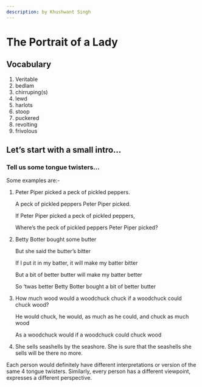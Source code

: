 ```yaml
---
description: by Khushwant Singh
---
```


# The Portrait of a Lady

## Vocabulary

1. Veritable
2. bedlam
3. chirruping(s)
4. lewd
5. harlots
6. stoop
7. puckered
8. revolting
9. frivolous

## Let’s start with a small intro…

### Tell us some tongue twisters…

Some examples are:-

1.  Peter Piper picked a peck of pickled peppers.

    A peck of pickled peppers Peter Piper picked.

    If Peter Piper picked a peck of pickled peppers,

    Where’s the peck of pickled peppers Peter Piper picked?
2.  Betty Botter bought some butter

    But she said the butter’s bitter

    If I put it in my batter, it will make my batter bitter

    But a bit of better butter will make my batter better

    So ‘twas better Betty Botter bought a bit of better butter
3.  How much wood would a woodchuck chuck if a woodchuck could chuck wood?

    He would chuck, he would, as much as he could, and chuck as much wood

    As a woodchuck would if a woodchuck could chuck wood
4. She sells seashells by the seashore. She is sure that the seashells she sells will be there no more.

Each person would definitely have different interpretations or version of the same 4 tongue twisters. Similarly, every person has a different viewpoint, expresses a different perspective.
